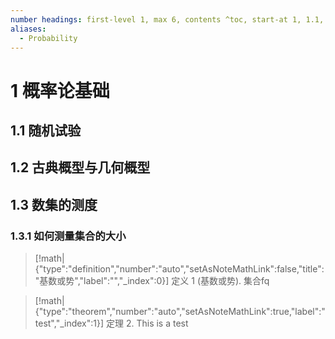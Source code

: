 ```yaml
---
number headings: first-level 1, max 6, contents ^toc, start-at 1, 1.1, auto
aliases:
  - Probability
---
```

# 1 概率论基础
## 1.1 随机试验

## 1.2 古典概型与几何概型
## 1.3 数集的测度
### 1.3.1 如何测量集合的大小
> [!math|{"type":"definition","number":"auto","setAsNoteMathLink":false,"title":"基数或势","label":"","_index":0}] 定义 1 (基数或势).
> 集合fq



> [!math|{"type":"theorem","number":"auto","setAsNoteMathLink":true,"label":"test","_index":1}] 定理 2.
> This is a test 
